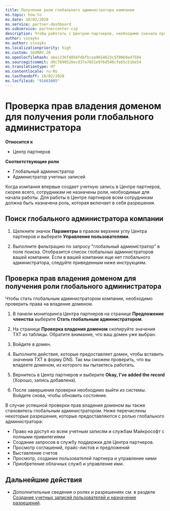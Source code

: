 ```yaml
---
title: Получение роли глобального администратора компании
ms.topic: how-to
ms.date: 10/02/2020
ms.service: partner-dashboard
ms.subservice: partnercenter-csp
description: Чтобы работать с Центром партнеров, необходимо сначала проверить принадлежность вашего домена. Узнайте, как это сделать и как стать глобальным администратором, который может добавлять пользователей.
author: vinayks
ms.author: vinayks
ms.localizationpriority: high
ms.custom: SEOMAY.20
ms.openlocfilehash: abec236f4856fdbfbcaa9654623c5f00b9a47584
ms.sourcegitcommit: d9c7890520ecd37a7651e976d540cfe65c51be54
ms.translationtype: HT
ms.contentlocale: ru-RU
ms.lasthandoff: 10/02/2020
ms.locfileid: "91663805"
---
```

# <a name="verify-your-domain-ownership-to-become-global-admin"></a>Проверка прав владения доменом для получения роли глобального администратора 

**Относится к**

- Центр партнеров

**Соответствующие роли**

- Глобальный администратор
- Администратор учетных записей

Когда компания впервые создает учетную запись в Центре партнеров, скорее всего, сотрудникам не назначены роли, необходимые для начала работы.  Для работы в Центре партнеров всем сотрудникам должна быть назначена роль, которая включает в себя разрешения.  

## <a name="find-the-companys-global-admin"></a>Поиск глобального администратора компании

1. Щелкните значок **Параметры** в правом верхнем углу Центра партнеров и выберите **Управление пользователями**.

1. Выполните фильтрацию по запросу "глобальный администратор" в поле поиска. Отобразится список глобальных администраторов вашей компании. Если в вашей компании еще нет глобального администратора, следуйте приведенным ниже инструкциям.


## <a name="verify-your-domain-ownership-to-become-a-global-admin-in-partner-center"></a>Проверка прав владения доменом для получения роли глобального администратора

Чтобы стать глобальным администратором компании, необходимо проверить права на владение доменом.

1. В панели мониторинга Центра партнеров на странице **Предложение членства** выберите **Стать глобальным администратором**. 

2. На странице **Проверка владения доменом** скопируйте значения TXT из таблицы. Обратите внимание, что ваш домен уже выбран.

3. Войдите в домен. 

4. Выполните действия, которые предоставляет домен, чтобы вставить значения TXT в форму DNS.  Так мы сможем проверить, что вы владеете доменом, из которого вы пытаетесь работать.

5. Вернитесь в Центр партнеров и выберите **Okay, I've added the record** (Хорошо, запись добавлена).

6. После завершения проверки необходимо выйти из системы. Войдите снова, чтобы обновить состояние. 

В случае успешной проверки прав владения доменом вы также становитесь глобальным администратором. Ниже перечислены некоторые разрешения, которые предоставляются с ролью глобального администратора:

- Право на доступ ко всем учетным записям и службам Майкрософт с полными привилегиями 
- Создание запросов в службу поддержки для Центра партнеров.
- Просмотр соглашений, прайс-листов и предложений
- Выставление счетов
- Просмотр, создание пользователей партнера и управление ними
- Приобретение облачных служб и управление ими.

## <a name="next-steps"></a>Дальнейшие действия

- Дополнительные сведения о ролях и разрешениях см. в разделе [Создание учетных записей пользователей и назначение разрешений](create-user-accounts-and-set-permissions.md). 